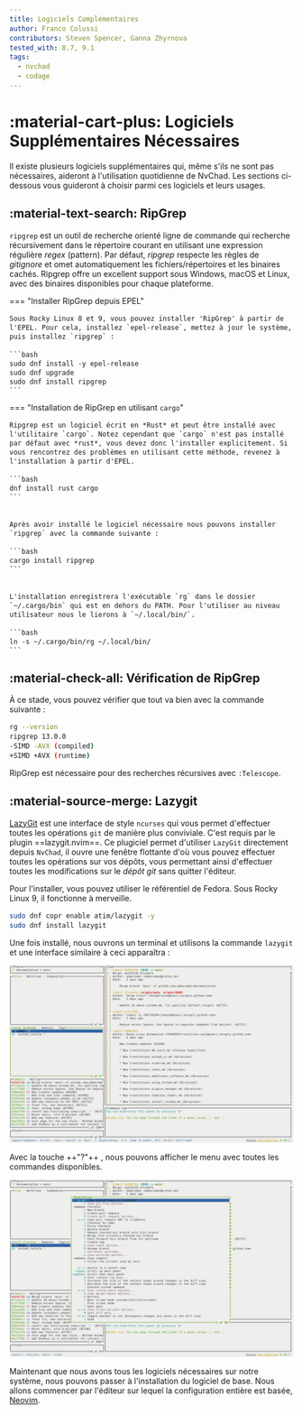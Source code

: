 ```yaml
---
title: Logiciels Complémentaires
author: Franco Colussi
contributors: Steven Spencer, Ganna Zhyrnova
tested_with: 8.7, 9.1
tags:
  - nvchad
  - codage
---
```


# :material-cart-plus: Logiciels Supplémentaires Nécessaires

Il existe plusieurs logiciels supplémentaires qui, même s'ils ne sont pas nécessaires, aideront à l'utilisation quotidienne de NvChad. Les sections ci-dessous vous guideront à choisir parmi ces logiciels et leurs usages.

## :material-text-search: RipGrep

`ripgrep` est un outil de recherche orienté ligne de commande qui recherche récursivement dans le répertoire courant en utilisant une expression régulière *regex* (pattern). Par défaut, *ripgrep* respecte les règles de *gitignore* et omet automatiquement les fichiers/répertoires et les binaires cachés. Ripgrep offre un excellent support sous Windows, macOS et Linux, avec des binaires disponibles pour chaque plateforme.

=== "Installer RipGrep depuis EPEL"

    Sous Rocky Linux 8 et 9, vous pouvez installer 'RipGrep' à partir de l'EPEL. Pour cela, installez `epel-release`, mettez à jour le système, puis installez `ripgrep` :

    ```bash
    sudo dnf install -y epel-release
    sudo dnf upgrade
    sudo dnf install ripgrep
    ```

=== "Installation de RipGrep en utilisant `cargo`"

    Ripgrep est un logiciel écrit en *Rust* et peut être installé avec l'utilitaire `cargo`. Notez cependant que `cargo` n'est pas installé par défaut avec *rust*, vous devez donc l'installer explicitement. Si vous rencontrez des problèmes en utilisant cette méthode, revenez à l'installation à partir d'EPEL.

    ```bash
    dnf install rust cargo
    ```


    Après avoir installé le logiciel nécessaire nous pouvons installer `ripgrep` avec la commande suivante :

    ```bash
    cargo install ripgrep
    ```


    L'installation enregistrera l'exécutable `rg` dans le dossier `~/.cargo/bin` qui est en dehors du PATH. Pour l'utiliser au niveau utilisateur nous le lierons à `~/.local/bin/`.

    ```bash
    ln -s ~/.cargo/bin/rg ~/.local/bin/
    ```

## :material-check-all: Vérification de RipGrep

À ce stade, vous pouvez vérifier que tout va bien avec la commande suivante :

```bash
rg --version
ripgrep 13.0.0
-SIMD -AVX (compiled)
+SIMD +AVX (runtime)
```

RipGrep est nécessaire pour des recherches récursives avec `:Telescope`.

## :material-source-merge: Lazygit

[LazyGit](https://github.com/jesseduffield/lazygit) est une interface de style `ncurses` qui vous permet d'effectuer toutes les opérations `git` de manière plus conviviale. C'est requis par le plugin ==lazygit.nvim==. Ce plugiciel permet d'utiliser `LazyGit` directement depuis `NvChad`, il ouvre une fenêtre flottante d'où vous pouvez effectuer toutes les opérations sur vos dépôts, vous permettant ainsi d'effectuer toutes les modifications sur le *dépôt git* sans quitter l'éditeur.

Pour l'installer, vous pouvez utiliser le référentiel de Fedora. Sous Rocky Linux 9, il fonctionne à merveille.

```bash
sudo dnf copr enable atim/lazygit -y
sudo dnf install lazygit
```

Une fois installé, nous ouvrons un terminal et utilisons la commande `lazygit` et une interface similaire à ceci apparaîtra :

![LazyGit UI](./images/lazygit_ui.png)

Avec la touche ++"?"++ , nous pouvons afficher le menu avec toutes les commandes disponibles.

![LazyGit UI](images/lazygit_menu.png)

Maintenant que nous avons tous les logiciels nécessaires sur notre système, nous pouvons passer à l'installation du logiciel de base. Nous allons commencer par l'éditeur sur lequel la configuration entière est basée, [Neovim](install_nvim.md).
